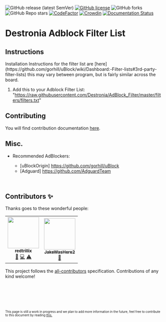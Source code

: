 ![GitHub release (latest SemVer)](https://img.shields.io/github/v/release/Destronia/AdBlock_Filter?style=flat-square)
[![GitHub license](https://img.shields.io/github/license/Destronia/AdBlock_Filter?style=flat-square)](https://github.com/Destronia/AdBlock_Filter/blob/master/LICENSE)
![GitHub forks](https://img.shields.io/github/forks/Destronia/AdBlock_Filter?style=social)
![GitHub Repo stars](https://img.shields.io/github/stars/Destronia/AdBlock_Filter?style=social)
[![CodeFactor](https://www.codefactor.io/repository/github/destronia/adblock_filter/badge)](https://www.codefactor.io/repository/github/destronia/adblock_filter)
[![Crowdin](https://badges.crowdin.net/destronia-adblock-filter/localized.svg)](https://crowdin.com/project/destronia-adblock-filter)
[![Documentation Status](https://readthedocs.org/projects/adblock-filter/badge/?version=latest)](https://adblock-filter.readthedocs.io/en/latest/?badge=latest)

# Destronia Adblock Filter List
<h2>Instructions</h2>
Installation Instructions for the filter list are [here](https://github.com/gorhill/uBlock/wiki/Dashboard:-Filter-lists#3rd-party-filter-lists)
this may vary between program, but is fairly similar across the board.

1. Add this to your Adblock Filter List: "https://raw.githubusercontent.com/Destronia/AdBlock_Filter/master/filters/filters.txt"

<h2>Contributing</h2>

You will find contribution documentation [here](https://github.com/Destronia/AdBlock_Filter/blob/master/CONTRIBUTING.md).

## Misc. 
- Recommended AdBlockers: 	

    - [uBlockOrigin] https://github.com/gorhill/uBlock 
    - [Adguard] https://github.com/AdguardTeam
<br>

## Contributors ✨

Thanks goes to these wonderful people:

<!-- ALL-CONTRIBUTORS-LIST:START - Do not remove or modify this section -->
<!-- prettier-ignore-start -->
<!-- markdownlint-disable -->
<table>
  <tr>
    <td align="center"><a href="https://destronia.com"><img src="https://avatars.githubusercontent.com/u/54786587?v=4?s=100" width="100px;" alt=""/><br /><sub><b>redtrillix</b></sub></a><br /><a href="https://github.com/Destronia/AdBlock_Filter/commits?author=redtrillix" title="Documentation">📖</a> <a href="https://github.com/Destronia/AdBlock_Filter/commits?author=redtrillix" title="Code">💻</a> <a href="https://github.com/Destronia/AdBlock_Filter/commits?author=redtrillix" title="Tests">⚠️</a></td>
    <td align="center"><a href="https://github.com/JakeWasHere2"><img src="https://avatars.githubusercontent.com/u/63701873?v=4?s=100" width="100px;" alt=""/><br /><sub><b>JakeWasHere2</b></sub></a><br /><a href="https://github.com/Destronia/AdBlock_Filter/commits?author=JakeWasHere2" title="Documentation">📖</a></td>
  </tr>
</table>

<!-- markdownlint-restore -->
<!-- prettier-ignore-end -->

<!-- ALL-CONTRIBUTORS-LIST:END -->

This project follows the [all-contributors](https://github.com/all-contributors/all-contributors) specification. Contributions of any kind welcome!
<br>
<br>
<br>
<br>
<br>
<br>
<p><sub><sup> This page is still a work in progress and we plan to add more information in the future, feel free to contribute to this document by reading <a href="https://github.com/Destronia/AdBlock_Filter/blob/master/CONTRIBUTING.md#write-documentation">this.</a></sup></sub></p>

